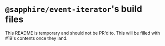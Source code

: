 # `@sapphire/event-iterator`'s build files

This README is temporary and should not be PR'd to.
This will be filled with #19's contents once they land.
